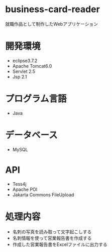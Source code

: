 # business-card-reader
就職作品として制作したWebアプリケーション

# 開発環境
- eclipse3.7.2
- Apache Tomcat6.0
- Servlet 2.5
- Jsp 2.1

# プログラム言語
- Java

# データベース
- MySQL

# API
- Tess4j
- Apache POI
- Jakarta Commons FileUpload

# 処理内容
- 名刺の写真を読み取って文字起こしする
- 名刺情報を使って営業報告書を作成する
- 作成した営業報告書をExcelファイルに出力する
